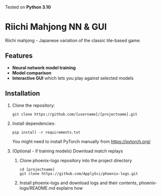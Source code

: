 Tested on **Python 3.10**

# Riichi Mahjong NN & GUI

Riichi mahjong - Japanese variation of the classic tile-based game.

## Features

- **Neural network model training**
- **Model comparison**
- **Interactive GUI** which lets you play against selected models

## Installation

1. Clone the repository:  
    ```
    git clone https://github.com/[username]/[projectname].git
    ```
   
2. Install dependencies:
    ```
    pip install -r requirements.txt
    ```
   You might need to install PyTorch manually from https://pytorch.org/

3. (Optional - if training models) Download match replays

    1. Clone phoenix-logs repository into the project directory  
        ```
        cd [projectname]  
        git clone https://github.com/ApplySci/phoenix-logs.git
       ```
    2. Install phoenix-logs and download logs and their contents, phoenix-logs/README.md explains how


